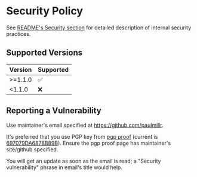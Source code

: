 # Security Policy

See [README's Security section](./README.md#security) for detailed description of internal security practices.

## Supported Versions

| Version | Supported          |
| ------- | ------------------ |
| >=1.1.0   | :white_check_mark: |
| <1.1.0   | :x:                |

## Reporting a Vulnerability

Use maintainer's email specified at https://github.com/paulmillr.

It's preferred that you use
PGP key from [pgp proof](https://paulmillr.com/pgp_proof.txt) (current is [697079DA6878B89B](https://paulmillr.com/pgp_proof.txt)).
Ensure the pgp proof page has maintainer's site/github specified.

You will get an update as soon as the email is read; a "Security vulnerability" phrase in email's title would help.
